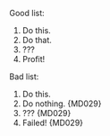Good list:

1. Do this.
2. Do that.
3. ???
4. Profit!

Bad list:

1. Do this.
1. Do nothing. {MD029}
1. ??? {MD029}
1. Failed! {MD029}
